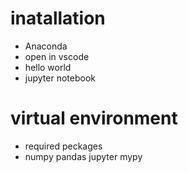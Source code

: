 # inatallation
* Anaconda
* open in vscode
* hello world
* jupyter notebook 
# virtual environment
* required peckages
* numpy pandas jupyter mypy